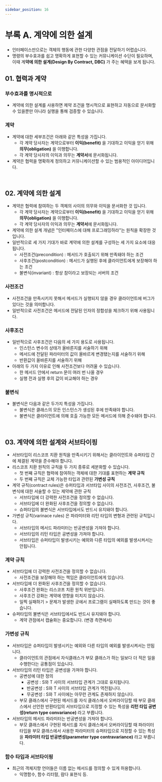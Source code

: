```yaml
---
sidebar_position: 16
---
```


# 부록 A. 계약에 의한 설계

- 인터페이스만으로는 객체의 행동에 관한 다양한 관점을 전달하기 어렵습니다.
- 명령의 부수효과를 쉽고 명확하게 표현할 수 있는 커뮤니케이션 수단이 필요하며, 이때 계**약에 의한 설계(Design By Contract, DBC)** 가 주는 혜택을 보게 됩니다.

## 01. 협력과 계약

### 부수효과를 명시적으로

- 계약에 의한 설계를 사용하면 제약 조건을 명시적으로 표현하고 자동으로 문서화할 수 있을뿐만 아니라 실행을 통해 검증할 수 있습니다.

### 계약

- 계약에 대한 세부조건은 아래와 같은 특성을 가집니다.
  - 각 계약 당사자는 계약으로부터 **이익(benefit)** 을 기대하고 이익을 얻기 위해 **의무(obligation)** 을 이행합니다.
  - 각 계약 당사자의 이익과 의무는 **계약서**에 문서화됩니다.
- 계약은 협력을 명확하게 정의하고 커뮤니케이션할 수 있는 범용적인 아이디어입니다.

<br/>

## 02. 계약에 의한 설계

- 계약은 협력에 참여하는 두 객체의 사이의 의무와 이익을 문서화한 것 입니다.
  - 각 계약 당사자는 계약으로부터 **이익(benefit)** 을 기대하고 이익을 얻기 위해 **의무(obligation)** 을 이행합니다.
  - 각 계약 당사자의 이익과 의무는 **계약서**에 문서화됩니다.
- 계약에 의한 설계 개념은 "인터페이스에 대해 프로그래밍하라"는 원칙을 확장한 것입니다.
- 일반적으로 세 가지 기대가 바로 계약에 의한 설계를 구성하는 세 가지 요소에 대응됩니다.
  - 사전조건(precondition) : 메서드가 호출되기 위해 만족돼야 하는 조건
  - 사후조건(postcondition) : 메서드가 실행된 후에 클라이언트에게 보장해야 하는 조건
  - 불변식(invariant) : 항상 참이라고 보장되는 서버의 조건

### 사전조건

- 사전조건을 만족시키지 못해서 메서드가 실행되지 않을 경우 클라이언트에 버그가 있다는 것을 의미합니다.
- 일반적으로 사전조건은 메서드에 전달된 인자의 정합성을 체크하기 위해 사용됩니다.

### 사후조건

- 일반적으로 사후조건은 다음의 세 가지 용도로 사용됩니다.
  - 인스턴스 변수의 상태가 올바른지를 서술하기 위해
  - 메서드에 전달된 파라미터의 값이 올바르게 변경됐는지를 서술하기 위해
  - 반환값이 올바른지를 서술하기 위해
- 아래의 두 가지 이유로 인해 사전조건보다 어려울 수 있습니다.
  - 한 메서드 안에서 return 문이 여러 번 나올 경우
  - 실행 전과 실행 후의 값이 비교해야 하는 경우

### 불변식

- 불변식은 다음과 같은 두가지 특성을 가집니다.
  - 불변식은 클래스의 모든 인스턴스가 생성된 후에 만족돼야 합니다.
  - 불변식은 클라이언트에 의해 호출 가능한 모든 메서드에 의해 준수돼야 합니다.

<br/>

## 03. 계약에 의한 설계와 서브타이핑

- 서브타입이 리스코프 치환 원칙을 만족시키기 위해서는 클라이언트와 슈퍼타입 간에 체결된 계약을 준수해야 합니다.
- 리스코프 치환 원칙의 규칙을 두 가지 종류로 세분화할 수 있습니다.
  - 첫 번째 규칙은 협력에 참여하는 객체에 대한 기대를 표현하는 **계약 규칙**
  - 두 번째 규칙은 교체 가능한 타입과 관련된 **가변성 규칙**
- 계약 규칙(contract rules)은 슈퍼타입과 서브타입 사이의 사전조건, 사후조건, 불변식에 대한 서술할 수 있는 제약에 관한 규칙
  - 서브타입에 더 강력한 사전조건을 정의할 수 없습니다.
  - 서브타입에 더 완화된 사후조건을 정의할 수 없습니다.
  - 슈퍼타입의 불변식은 서브타입에서도 반드시 유지돼야 합니다.
- 가변성 규칙(varinace rules) 은 파라미터와 리턴 타입의 변형과 관련된 규칙입니다.
  - 서브타입의 메서드 파라미터는 반공변성을 가져야 합니다.
  - 서브타입의 리턴 타입은 공변성을 가져야 합니다.
  - 서브타입은 슈퍼타입이 발생시키는 예외와 다른 타입의 예외를 발생시켜서는 안됩니다.


### 계약 규칙

- 서브타입에 더 강력한 사전조건을 정의할 수 없습니다.
  - 사전조건을 보장해야 하는 책임은 클라이언트에게 있습니다.
- 서브타입에 더 완화된 사후조건을 정의할 수 없습니다.
  - 사후조건 완화는 리스코프 치환 원칙 위반입니다.
  - 사후조건 강화는 계약에 영향을 미치지 않습니다.
  - 일찍 실패하기 > 문제가 발생한 곳에서 프로그램이 실패하도록 만드는 것이 좋습니다.
- 슈퍼타입의 불변식은 서브타입에서도 반드시 유지돼야 합니다.
  - 계약 관점에서 캡슐화는 중요합니다. (변경 측면에서)

### 가변성 규칙

- 서브타입은 슈퍼타입이 발생시키는 예외와 다른 타입의 예외를 발생시켜서는 안됩니다.
  - 클라이언트의 관점에서 자식클래스가 부모 클래스가 하는 일보다 더 적은 일을 수행한다는 공통점이 있습니다.
- 서브타입의 리턴 타입은 공변성을 가져야 합니다.
  - 공변성에 대한 정의
    - 공변성 : S와 T 사이의 서브타입 관계가 그대로 유지됩니다.
    - 반공변성 : S와 T 사이의 서브타입 관계가 역전됩니다.
    - 무공변성 : S와 T 사이에는 아무런 관계도 존재하지 않습니다.
  - 부모 클래스에서 구현된 메서드를 자식 클래스에서 오버라이딩할 때 부모 클래스에서 선언한 반환타입의 서브타입으로 지정할 수 있는 특성을 **리턴 타입 공변성(return type convariance)** 라고 부릅니다.
- 서브타입의 메서드 파라미터는 반공변성을 가져야 합니다.
  - 부모 클래스에서 구현된 메서드를 자식 클래스에서 오버라이딩할 때 파라미터 타입을 부모 클래스에서 사용한 파라미터의 슈퍼타입으로 지정할 수 있는 특성을 **파라미터 타입 반공변성(parameter type contravariance)** 라고 부릅니다.

### 함수 타입과 서브타이핑

- 최근의 객체지향 언어들은 이름 없는 메서드를 정의할 수 있게 허용합니다.
  - 익명함수, 함수 리터럴, 람다 표현식 등.
